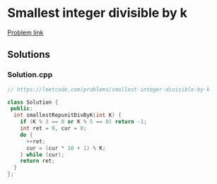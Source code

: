 # Smallest integer divisible by k

[Problem link](https://leetcode.com/problems/smallest-integer-divisible-by-k)

## Solutions


### Solution.cpp
```cpp
// https://leetcode.com/problems/smallest-integer-divisible-by-k

class Solution {
 public:
  int smallestRepunitDivByK(int K) {
    if (K % 2 == 0 or K % 5 == 0) return -1;
    int ret = 0, cur = 0;
    do {
      ++ret;
      cur = (cur * 10 + 1) % K;
    } while (cur);
    return ret;
  }
};
```